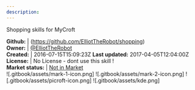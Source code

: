 ```yaml
---
description: 
---
```

Shopping skills for MyCroft



**Github:** | (https://github.com/ElliotTheRobot/shopping)  
**Owner:** | [@ElliotTheRobot](https://github.com/ElliotTheRobot)  
**Created:** | 2016-07-15T15:09:23Z  **Last updated:** 2017-04-05T12:04:00Z  
**License:** | No License - dont use this skill !  
**Market status:** | [Not in Market](https://market.mycroft.ai/skill/)  
 ![.gitbook/assets/mark-1-icon.png]  ![.gitbook/assets/mark-2-icon.png]  ![.gitbook/assets/picroft-icon.png]  ![.gitbook/assets/kde.png]  
